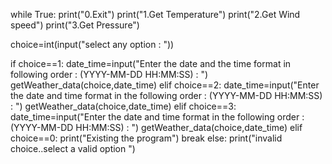 while True:
   print("0.Exit")
   print("1.Get Temperature")
   print("2.Get Wind speed")
   print("3.Get Pressure")

   choice=int(input("select any option : "))

   if choice==1:
       date_time=input("Enter the date and the time format in following order : (YYYY-MM-DD HH:MM:SS) : ")
       getWeather_data(choice,date_time)
   elif choice==2:
      date_time=input("Enter the date and time format in the following order : (YYYY-MM-DD HH:MM:SS) : ")
      getWeather_data(choice,date_time)
   elif choice==3:
      date_time=input("Enter the date and time format in the following order : (YYYY-MM-DD HH:MM:SS) : ")
      getWeather_data(choice,date_time)
   elif choice==0:
        print("Existing the program")
        break
   else:
       print("invalid choice..select a valid option ")
      
